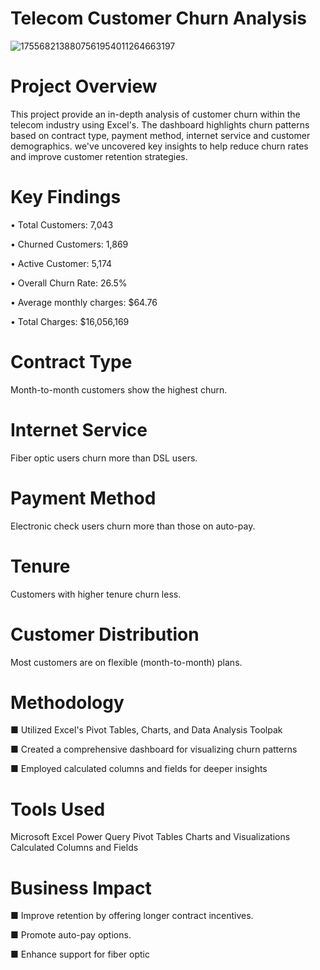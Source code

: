 # Telecom Customer Churn Analysis 

![1755682138807561954011264663197](https://github.com/user-attachments/assets/efb83727-bc41-4b63-8f65-a475a4907c0f)



# Project Overview
This project provide an in-depth analysis of customer churn within the telecom industry using Excel's. The dashboard highlights churn patterns based on contract type, payment method, internet service and customer demographics. we've uncovered key insights to help reduce churn rates and improve customer retention strategies.

# Key Findings
• Total Customers: 7,043

• Churned Customers: 1,869

• Active Customer: 5,174

• Overall Churn Rate: 26.5%

• Average monthly charges: $64.76

• Total Charges: $16,056,169

# Contract Type
Month-to-month customers show the highest churn.  

# Internet Service
Fiber optic users churn more than DSL users.  

# Payment Method
Electronic check users churn more than those on auto-pay.  

# Tenure
Customers with higher tenure churn less.  

# Customer Distribution
Most customers are on flexible (month-to-month) plans.

# Methodology
■ Utilized Excel's Pivot Tables, Charts, and Data Analysis Toolpak

■ Created a comprehensive dashboard for visualizing churn patterns

■ Employed calculated columns and fields for deeper insights

# Tools Used
Microsoft Excel
Power Query
Pivot Tables
Charts and Visualizations
Calculated Columns and Fields

# Business Impact
■ Improve retention by offering longer contract incentives.  

■ Promote auto-pay options.  

■ Enhance support for fiber optic
